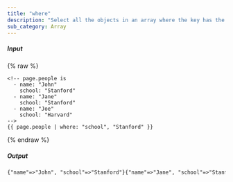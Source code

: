 ```yaml
---
title: "where"
description: "Select all the objects in an array where the key has the given value."
sub_category: Array
---
```

##### Input
{% raw %}
~~~liquid
<!-- page.people is
  - name: "John"
    school: "Stanford"
  - name: "Jane"
    school: "Stanford"
  - name: "Joe"
    school: "Harvard"
-->
{{ page.people | where: "school", "Stanford" }}
~~~
{% endraw %}

##### Output

~~~html
{"name"=>"John", "school"=>"Stanford"}{"name"=>"Jane", "school"=>"Stanford"}
~~~
